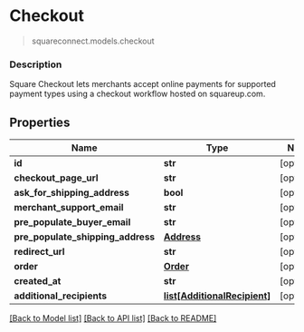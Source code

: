 # Checkout
> squareconnect.models.checkout

### Description

Square Checkout lets merchants accept online payments for supported payment types using a checkout workflow hosted on squareup.com.

## Properties
Name | Type | Notes
------------ | ------------- | -------------
**id** | **str** | [optional] 
**checkout_page_url** | **str** | [optional] 
**ask_for_shipping_address** | **bool** | [optional] 
**merchant_support_email** | **str** | [optional] 
**pre_populate_buyer_email** | **str** | [optional] 
**pre_populate_shipping_address** | [**Address**](Address.md) | [optional] 
**redirect_url** | **str** | [optional] 
**order** | [**Order**](Order.md) | [optional] 
**created_at** | **str** | [optional] 
**additional_recipients** | [**list[AdditionalRecipient]**](AdditionalRecipient.md) | [optional] 

[[Back to Model list]](../README.md#documentation-for-models) [[Back to API list]](../README.md#documentation-for-api-endpoints) [[Back to README]](../README.md)


